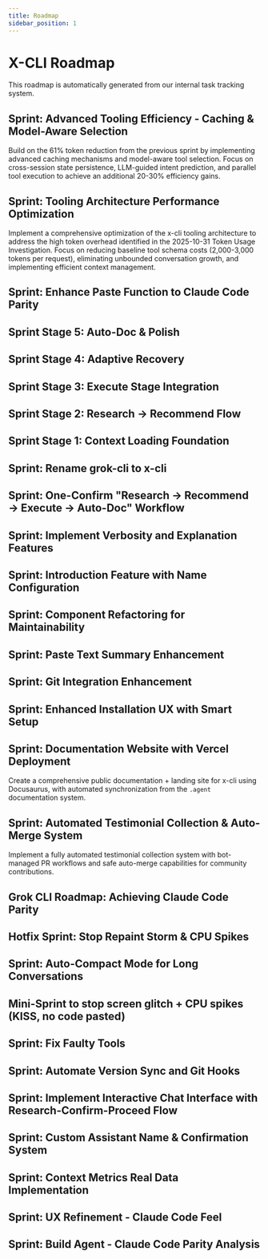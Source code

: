 ```yaml
---
title: Roadmap
sidebar_position: 1
---
```


# X-CLI Roadmap

This roadmap is automatically generated from our internal task tracking system.

## Sprint: Advanced Tooling Efficiency - Caching & Model-Aware Selection

Build on the 61% token reduction from the previous sprint by implementing advanced caching mechanisms and model-aware tool selection. Focus on cross-session state persistence, LLM-guided intent prediction, and parallel tool execution to achieve an additional 20-30% efficiency gains.

## Sprint: Tooling Architecture Performance Optimization

Implement a comprehensive optimization of the x-cli tooling architecture to address the high token overhead identified in the 2025-10-31 Token Usage Investigation. Focus on reducing baseline tool schema costs (2,000-3,000 tokens per request), eliminating unbounded conversation growth, and implementing efficient context management.

## Sprint: Enhance Paste Function to Claude Code Parity

## Sprint Stage 5: Auto-Doc & Polish

## Sprint Stage 4: Adaptive Recovery

## Sprint Stage 3: Execute Stage Integration

## Sprint Stage 2: Research → Recommend Flow

## Sprint Stage 1: Context Loading Foundation

## Sprint: Rename grok-cli to x-cli

## Sprint: One-Confirm "Research → Recommend → Execute → Auto-Doc" Workflow

## Sprint: Implement Verbosity and Explanation Features

## Sprint: Introduction Feature with Name Configuration

## Sprint: Component Refactoring for Maintainability

## Sprint: Paste Text Summary Enhancement

## Sprint: Git Integration Enhancement

## Sprint: Enhanced Installation UX with Smart Setup

## Sprint: Documentation Website with Vercel Deployment

Create a comprehensive public documentation + landing site for x-cli using Docusaurus, with automated synchronization from the `.agent` documentation system.

## Sprint: Automated Testimonial Collection & Auto-Merge System

Implement a fully automated testimonial collection system with bot-managed PR workflows and safe auto-merge capabilities for community contributions.

## Grok CLI Roadmap: Achieving Claude Code Parity

## Hotfix Sprint: Stop Repaint Storm & CPU Spikes

## Sprint: Auto-Compact Mode for Long Conversations

## Mini-Sprint to stop screen glitch + CPU spikes (KISS, no code pasted)

## Sprint: Fix Faulty Tools

## Sprint: Automate Version Sync and Git Hooks

## Sprint: Implement Interactive Chat Interface with Research-Confirm-Proceed Flow

## Sprint: Custom Assistant Name & Confirmation System

## Sprint: Context Metrics Real Data Implementation

## Sprint: UX Refinement - Claude Code Feel

## Sprint: Build Agent - Claude Code Parity Analysis
